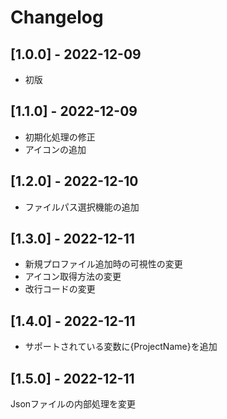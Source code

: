 # Changelog

## [1.0.0] - 2022-12-09
- 初版

## [1.1.0] - 2022-12-09
- 初期化処理の修正
- アイコンの追加

## [1.2.0] - 2022-12-10
- ファイルパス選択機能の追加

## [1.3.0] - 2022-12-11
- 新規プロファイル追加時の可視性の変更
- アイコン取得方法の変更
- 改行コードの変更

## [1.4.0] - 2022-12-11
- サポートされている変数に{ProjectName}を追加

## [1.5.0] - 2022-12-11
Jsonファイルの内部処理を変更
